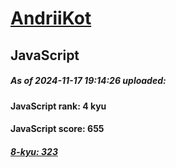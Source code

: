 # [AndriiKot](https://www.codewars.com/users/AndriiKot) 
## JavaScript

##### As of 2024-11-17 19:14:26 uploaded:

#### JavaScript rank: 4 kyu

#### JavaScript score: 655

##### [8-kyu: 323](https://github.com/AndriiKot/JavaScript__CodeWars/tree/main/kyu-8)

